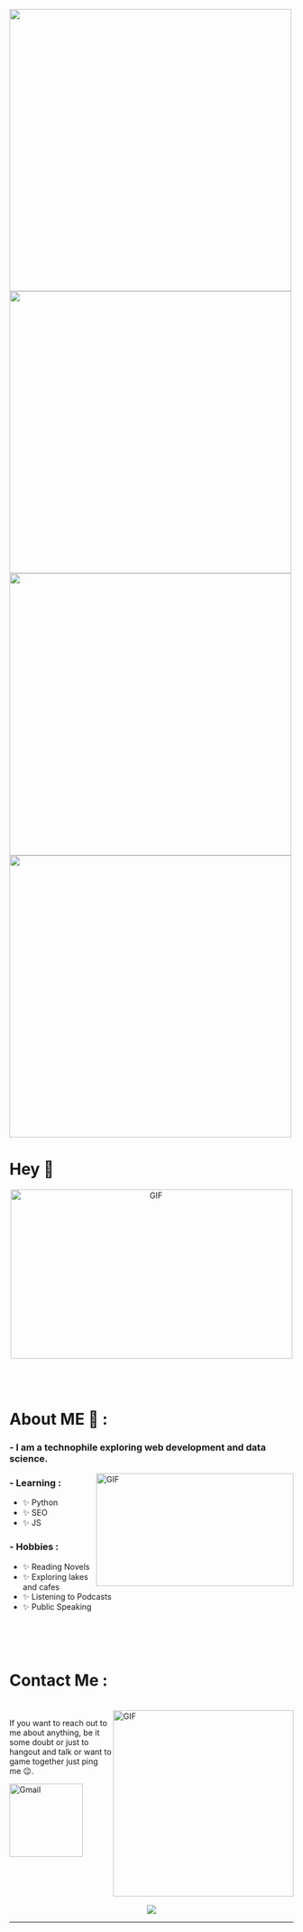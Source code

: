 
<p float="left">
<img height="500" width="500"  src="https://www.holopin.io/_next/image?url=https%3A%2F%2Fassets.holopin.io%2FeyJidWNrZXQiOiJob2xvcGluLWFzc2V0cyIsImtleSI6ImFzc2V0cy9jbDhkNmZycXowMTgxMDltaGFleGpmczRwIiwiZWRpdHMiOnsicm90YXRlIjpudWxsfX0%3D&w=1920&q=75">
<img height="500" width="500"  src="https://www.holopin.io/_next/image?url=https%3A%2F%2Fassets.holopin.io%2FeyJidWNrZXQiOiJob2xvcGluLWFzc2V0cyIsImtleSI6ImFzc2V0cy9jbDhkODlvaTAwMDE3MDlpZjdsdWxhNHV5IiwiZWRpdHMiOnsicm90YXRlIjpudWxsfX0%3D&w=1920&q=75">
<img height="500" width="500"src="https://www.holopin.io/_next/image?url=https%3A%2F%2Fassets.holopin.io%2FeyJidWNrZXQiOiJob2xvcGluLWFzc2V0cyIsImtleSI6ImFzc2V0cy9jbDhkOHRrZnAwMDMyMDlqbmtxZTF3dzVhIiwiZWRpdHMiOnsicm90YXRlIjpudWxsfX0%3D&w=1920&q=75">
<img height="500" width="500" src="https://www.holopin.io/_next/image?url=https%3A%2F%2Fassets.holopin.io%2FeyJidWNrZXQiOiJob2xvcGluLWFzc2V0cyIsImtleSI6ImFzc2V0cy9jbDhkOHVrb3MwMDk0MDlqbnVuaGRhcDd3IiwiZWRpdHMiOnsicm90YXRlIjpudWxsfX0%3D&w=1920&q=75">
 </p>

# Hey 👋

<div align="center">
<img height="300" width="500" alt="GIF" align="center" src="https://media.tenor.com/F2Yu8YbVV_MAAAAC/hello-cat.gif">
</div>

</br>
</br>
</br>


# About ME 💬 :

### - I am a technophile exploring web development and data science.

<img height="200" width="350" alt="GIF" align="right" src="https://media.tenor.com/vSO_hg-Yu_AAAAAC/i-am-the-fire-i-am-what-keeps-me-going.gif">

### - Learning :
- ✨ Python
- ✨ SEO
- ✨ JS

### - Hobbies : 
- ✨ Reading Novels
- ✨ Exploring lakes and cafes
- ✨ Listening to Podcasts
- ✨ Public Speaking

</br>
</br>
</br>




# Contact Me :

<p>
 </br>


<img height="330" width="320" align="right" alt="GIF" src="https://media.tenor.com/JfENpyj1o00AAAAC/email-mail.gif">


If you want to reach out to me about anything, be it some doubt or just to hangout and talk or want to game together just ping me 😉. 

<a href="mailto:ghimiresarika61@gmail.com">
 <img align="left" alt="Gmail" width="130" hight="100" src="https://raw.githubusercontent.com/Xx-Ashutosh-xX/Xx-Ashutosh-xX/master/assets/icons/gmail.png">
</a>
</br>
</br>
</br>
</a>
 </p>
 

</br>
</br>
</br>
</br>
</br>
</br>
</br>
</br>


<p align="center" >  
<img  src="https://github-readme-stats.vercel.app/api?username=Sareeka61&&show_icons=true&theme=radical"/>
  </a>
  </p>

*************
